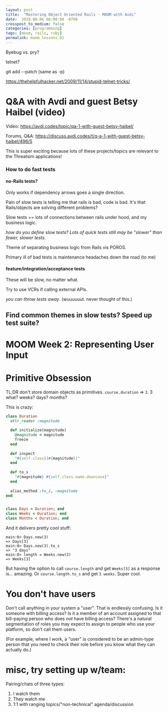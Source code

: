```yaml
---
layout: post
title:  "Mastering Object Oriented Rails - MOOM with Avdi"
date:  2018-08-06 06:00:00 -0700
crosspost_to_medium: false
categories: [programming]
tags: [moom, rails, ruby]
permalink: moom_lessons_01
---
```



Byebug vs. pry?

telnet?

git add --patch (same as -p)

https://thehelpfulhacker.net/2009/11/14/stupid-telnet-tricks/

<!--more-->


# Q&A with Avdi and guest Betsy Haibel (video)

Video: https://avdi.codes/topic/qa-1-with-guest-betsy-haibel/

Forums, Q&A: https://discuss.avdi.codes/t/q-a-1-with-guest-betsy-haibel/496/5

This is super exciting because lots of these projects/topics are relevant to the Threatsim applications!

### How to do fast tests

####  no-Rails tests?

Only works if dependency arrows goes a single direction. 

Pain of slow tests is telling me that rails is bad, code is bad. It's that Rails/objects are solving different problems? 

Slow tests == lots of connections between rails under hood, and my business logic. 

_how do you define slow tests? Lots of quick tests still may be "slower" than fewer, slower tests_. 

Theme of separating business logic from Rails vis POROS. 

Primary ill of bad tests is maintenance headaches down the road (to me)

#### feature/integration/acceptance tests

These will be slow, no matter what. 

Try to use VCRs if calling external APIs. 

_you can throw tests away_. (wuuuuuut. never thought of this.)

## Find common themes in slow tests? Speed up test suite?


# MOOM Week 2: Representing User Input


# Primitive Obsession

TL;DR don't store domain objects as primitives. `course.duration` => `3`. 3 what? weeks? days? months?

This is crazy:

```ruby
class Duration
  attr_reader :magnitude
  
  def initialize(magnitude)
    @magnitude = magnitude
    freeze
  end
  
  def inspect
    "#{self.class}[#{magnitude}]"
  end
  
  def to_s
    "#{magnitude} #{self.class.name.downcase}"
  end
  
  alias_method :to_i, :magnitude
end


class Days < Duration; end
class Weeks < Duration; end
class Months < Duration; end
```
And it delivers pretty cool stuff:

```
main:0> Days.new(3)
=> Days[3]
main:0> Days.new(3).to_s
=> "3 days"
main:0> length = Weeks.new(3)
=> Weeks[3]
```


But having the option to call `course.length` and get `Weeks[3]` as a response is... amazing. Or `course.length.to_s` and get `3 weeks`. Super cool. 


# You don't have users

Don't call anything in your system a "user". That is endlessly confusing. Is it someone with billing access? Is it a member of an account assigned to that bill-paying person who does _not_ have billing access? There's a natural segmentation of roles you may expect to assign to people who use your platform, so don't call them users. 

(For example, where I work, a "user" is considered to be an admin-type person that you need to check their role before you know what they can actually do.)




# misc, try setting up w/team:

Pairing/chats of three types:

1. I watch them
2. They watch me
3. 1:1 with ranging topics/"non-technical" agenda/discussion
